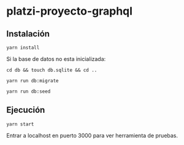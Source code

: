# platzi-proyecto-graphql

## Instalación

`yarn install`

Si la base de datos no esta inicializada:

`cd db && touch db.sqlite && cd ..`

`yarn run db:migrate`

`yarn run db:seed`

## Ejecución

`yarn start`

Entrar a localhost en puerto 3000 para ver herramienta de pruebas.


